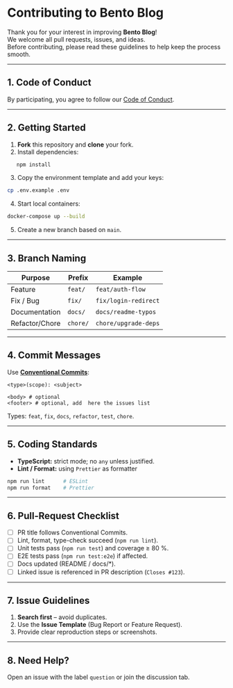 # Contributing to Bento Blog

Thank you for your interest in improving **Bento Blog**!  
We welcome all pull requests, issues, and ideas.  
Before contributing, please read these guidelines to help keep the process smooth.

---

## 1. Code of Conduct

By participating, you agree to follow our [Code of Conduct](./CODE_OF_CONDUCT.md).

---

## 2. Getting Started

1. **Fork** this repository and **clone** your fork.  
2. Install dependencies:

```bash
   npm install
```

3. Copy the environment template and add your keys:

```bash
cp .env.example .env
```

4. Start local containers:

```bash
docker-compose up --build
```

5. Create a new branch based on `main`.

---

## 3. Branch Naming

| Purpose        | Prefix   | Example              |
| -------------- | -------- | -------------------- |
| Feature        | `feat/`  | `feat/auth-flow`     |
| Fix / Bug      | `fix/`   | `fix/login-redirect` |
| Documentation  | `docs/`  | `docs/readme-typos`  |
| Refactor/Chore | `chore/` | `chore/upgrade-deps` |

---

## 4. Commit Messages

Use **[Conventional Commits](https://www.conventionalcommits.org)**:

```
<type>(scope): <subject>

<body> # optional
<footer> # optional, add  here the issues list
```

Types: `feat`, `fix`, `docs`, `refactor`, `test`, `chore`.

---

## 5. Coding Standards

* **TypeScript:** strict mode; no `any` unless justified.
* **Lint / Format:** using `Prettier` as formatter 

```bash
npm run lint      # ESLint
npm run format    # Prettier
```
<!--* **Tests:** All PRs must pass Jest & Playwright suites.-->

---

## 6. Pull-Request Checklist

* [ ] PR title follows Conventional Commits.
* [ ] Lint, format, type-check succeed (`npm run lint`).
* [ ] Unit tests pass (`npm run test`) and coverage ≥ 80 %.
* [ ] E2E tests pass (`npm run test:e2e`) if affected.
* [ ] Docs updated (README / docs/\*).
* [ ] Linked issue is referenced in PR description (`Closes #123`).

---

## 7. Issue Guidelines

1. **Search first** – avoid duplicates.
2. Use the **Issue Template** (Bug Report or Feature Request).
3. Provide clear reproduction steps or screenshots.

---

## 8. Need Help?

Open an issue with the label `question` or join the discussion tab.

